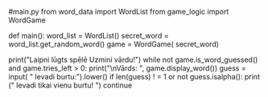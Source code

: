 #main.py
from word_data import WordList
from game_logic import WordGame

def main():
  word_list = WordList()
  secret_word = word_list.get_random_word()
  game = WordGame( secret_word)

  print("Laipni lūgts spēlē Uzmini vārdu!")
  while not game.is_word_guessed() and game.tries_left > 0:
        print("\nVārds: ", game.display_word())
        guess = input( " Ievadi burtu:").lower()
        if len(guess) ! = 1 or not guess.isalpha():
            print (" Ievadi tikai vienu burtu! ")
            continue
